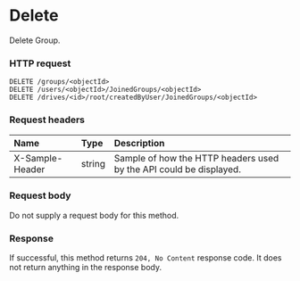 # Delete

Delete Group.
### HTTP request
```http
DELETE /groups/<objectId>
DELETE /users/<objectId>/JoinedGroups/<objectId>
DELETE /drives/<id>/root/createdByUser/JoinedGroups/<objectId>

```
### Request headers
| Name       | Type | Description|
|:---------------|:--------|:----------|
| X-Sample-Header  | string  | Sample of how the HTTP headers used by the API could be displayed.|

### Request body
Do not supply a request body for this method.


### Response
If successful, this method returns `204, No Content` response code. It does not return anything in the response body.


<!-- uuid: be4fe213-8eeb-4870-9e49-c4784d24c7fd
2015-10-12 21:30:00 UTC -->